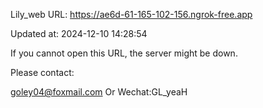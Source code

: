 Lily_web URL: https://ae6d-61-165-102-156.ngrok-free.app

Updated at: 2024-12-10 14:28:54

If you cannot open this URL, the server might be down.

Please contact: 

goley04@foxmail.com Or Wechat:GL_yeaH